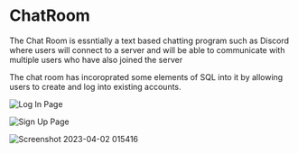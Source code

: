 # ChatRoom

The Chat Room is essntially a text based chatting program such as Discord where users will connect to a server
and will be able to communicate with multiple users who have also joined the server


The chat room has incoroprated some elements of SQL into it by allowing users to create and log into existing accounts.




  ![Log In Page](https://user-images.githubusercontent.com/102504290/222876143-c25ea3ee-1050-4018-88a4-6a97ed46b391.PNG)

  
  ![Sign Up Page](https://user-images.githubusercontent.com/102504290/222876145-780f284b-8c05-446a-93aa-bcbb4b1941ee.PNG)



![Screenshot 2023-04-02 015416](https://user-images.githubusercontent.com/102504290/229334333-e167432e-b8f4-46a8-b64f-97a41e7ef829.jpg)
